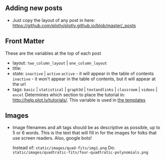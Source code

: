 ## Adding new posts

- Just copy the layout of any post in here: https://github.com/plotly/plotly.github.io/blob/master/_posts

## Front Matter
These are the variables at the top of each post

- layout: `two_column_layout` | `one_column_layout`
- title: 
- state: `inactive` | `active`
  `active` - it will appear in the table of contents
  `inactive` - it won't appear in the table of contents, but it will appear at the url
- tags: `basic` | `statistical` | `graph3d` | `textandlinks` | `classroom` | `videos` | `excel`
  Determines which section to place the tutorial in: http://help.plot.ly/tutorials/. This variable is used in [the templates](https://github.com/plotly/plotly.github.io/blob/master/_layouts/tutorials.html#L58)

## Images
- Image filenames and alt tags should be as descriptive as possible, up to 5 or 6 words. 
  This is the text that will fill in for the images for folks that use screen readers. Also, google bots!

  Instead of: `static/images/quad-fits/img1.png`
  Do: `static/images/quadtratic-fits/four-quadtratic-polynomials.png`
